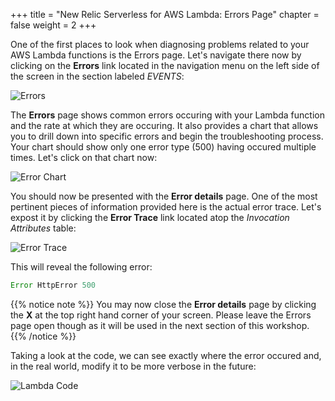 +++
title = "New Relic Serverless for AWS Lambda: Errors Page"
chapter = false
weight = 2
+++

One of the first places to look when diagnosing problems related to your AWS Lambda functions is the Errors page.  Let's navigate there now by clicking on the **Errors** link located in the navigation menu on the left side of the screen in the section labeled *EVENTS*:

![Errors](/images/troubleshooting/errors.png)

The **Errors** page shows common errors occuring with your Lambda function and the rate at which they are occuring.  It also provides a chart that allows you to drill down into specific errors and begin the troubleshooting process.  Your chart should show only one error type (500) having occured multiple times. Let's click on that chart now:

![Error Chart](/images/troubleshooting/error-chart.png)

You should now be presented with the **Error details** page.  One of the most pertinent pieces of information provided here is the actual error trace.  Let's expost it by clicking the **Error Trace** link located atop the *Invocation Attributes* table:

![Error Trace](/images/troubleshooting/error-trace.png)

This will reveal the following error:

```js
Error HttpError 500
```

{{% notice note %}}
You may now close the **Error details** page by clicking the **X** at the top right hand corner of your screen.  Please leave the Errors page open though as it will be used in the next section of this workshop.
{{% /notice %}}

Taking a look at the code, we can see exactly where the error occured and, in the real world, modify it to be more verbose in the future:

![Lambda Code](/images/troubleshooting/lambda-code.png)

